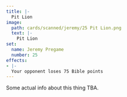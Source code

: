 ```yaml
---
title: |-
  Pit Lion
image: 
  path: cards/scanned/jeremy/25 Pit Lion.png
  text: |-
    Pit Lion
set:
  name: Jeremy Pregame
  number: 25
effects: 
- |-
  Your opponent loses 75 Bible points
---
```

Some actual info about this thing TBA.
